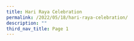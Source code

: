 ```yaml
---
title: Hari Raya Celebration
permalink: /2022/05/18/hari-raya-celebration/
description: ""
third_nav_title: Page 1
---
```

